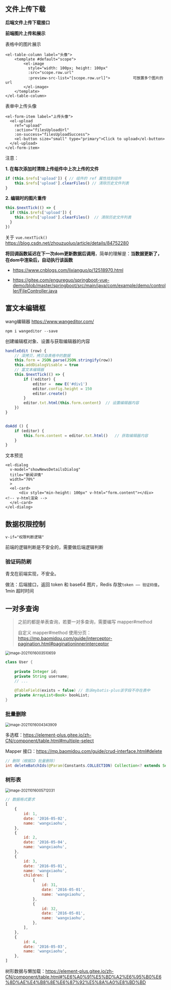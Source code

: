 

## 文件上传下载



**后端文件上传下载接口**



**前端图片上传和展示**

表格中的图片展示

```vue
<el-table-column label="头像">
    <template #default="scope">
		<el-image
          style="width: 100px; height: 100px"
          :src="scope.row.url"
          :preview-src-list="[scope.row.url]">			可放置多个图片的url
        </el-image>
    </template>
</el-table-column>
```

表单中上传头像

```vue
<el-form-item label="上传头像">
  <el-upload
    ref="upload"
    :action="filesUploadUrl"
    :on-success="filesUploadSuccess">
    <el-button size="small" type="primary">Click to upload</el-button>
  </el-upload>
</el-form-item>
```



注意：

**1. 在每次添加时清除上传组件中上次上传的文件**

```js
if (this.$refs['upload']) {	// 组件的 ref 属性找到组件
    this.$refs['upload'].clearFiles() // 清除历史文件列表
}
```

**2. 编辑时的图片重传**

```js
this.$nextTick(() => {
  if (this.$refs['upload']) {
    this.$refs['upload'].clearFiles()  // 清除历史文件列表
  }
})
```

关于 `vue.nextTick()` https://blog.csdn.net/zhouzuoluo/article/details/84752280

**将回调函数延迟在下一次dom更新数据后调用**，简单的理解是：**当数据更新了，在dom中渲染后，自动执行该函数**



- https://www.cnblogs.com/lixianguo/p/12518970.html

- https://gitee.com/engureguo/springboot-vue-demo/blob/master/springboot/src/main/java/com/example/demo/controller/FileController.java



## 富文本编辑框

wang编辑器 https://www.wangeditor.com/

```shell
npm i wangeditor --save
```

创建编辑框对象、设置与获取编辑器的内容

```javascript
handleEdit (row) {
    // 深拷贝，拷贝自表格中的数据
    this.form = JSON.parse(JSON.stringify(row))
    this.addDialogVisable = true
    // 富文本编辑器
    this.$nextTick(() => {
        if (!editor) {
            editor =  new E('#div1')
            editor.config.height = 150
            editor.create()
        }
        editor.txt.html(this.form.content) 	// 设置编辑器内容
    })
}


doAdd () {
    if (editor) {
        this.form.content = editor.txt.html()	// 获取编辑器内容
    }
}
```

文本预览

```vue
<el-dialog
  v-model="showNewsDetailsDialog"
  title="新闻详情"
  width="70%"
  >
  <el-card>
      <div style="min-height: 100px" v-html="form.content"></div>	<!-- v-html渲染 -->
  </el-card>
</el-dialog>
```



## 数据权限控制



`v-if="权限判断逻辑"`

前端的逻辑判断是不安全的，需要做后端逻辑判断



### 验证码防刷

青戈在前端实现，不安全。

做法：后端接口，返回 token 和 base64 图片，Redis 存放`token —— 验证码值`，1min 超时时间



## 一对多查询

> 之前的都是单表查询，若要一对多查询，需要编写 mapper#method
>
> 自定义 mapper#method 使用分页：https://mp.baomidou.com/guide/interceptor-pagination.html#paginationinnerinterceptor

 <img src="images/proj2.assets/image-20211016003510659.png" alt="image-20211016003510659" style="zoom:80%;" />

```java
class User {
    
    private Integer id;
    private String username;
    // ...
    
    @TableField(exists = false)	// 告诉mybatis-plus该字段不存在表中
    private ArrayList<Book> bookList;
}
```



### 批量删除

 <img src="images/proj2.assets/image-20211016004343909.png" alt="image-20211016004343909" style="zoom:80%;" />

多选框：https://element-plus.gitee.io/zh-CN/component/table.html#multiple-select

Mapper 接口：https://mp.baomidou.com/guide/crud-interface.html#delete

```java
// 删除（根据ID 批量删除）
int deleteBatchIds(@Param(Constants.COLLECTION) Collection<? extends Serializable> idList);
```



### 树形表

 <img src="images/proj2.assets/image-20211016005712031.png" alt="image-20211016005712031" style="zoom:80%;" />

```js
// 数据格式要求
[
    {
        id: 1,
        date: '2016-05-02',
        name: 'wangxiaohu',
    },
    {
        id: 2,
        date: '2016-05-04',
        name: 'wangxiaohu',
    },
    {
        id: 3,
        date: '2016-05-01',
        name: 'wangxiaohu',
        children: [
            {
                id: 31,
                date: '2016-05-01',
                name: 'wangxiaohu',
            },
            {
                id: 32,
                date: '2016-05-01',
                name: 'wangxiaohu',
            },
        ],
    },
    {
        id: 4,
        date: '2016-05-03',
        name: 'wangxiaohu',
    },
]
```

树形数据与懒加载：https://element-plus.gitee.io/zh-CN/component/table.html#%E6%A0%91%E5%BD%A2%E6%95%B0%E6%8D%AE%E4%B8%8E%E6%87%92%E5%8A%A0%E8%BD%BD



